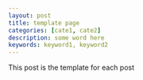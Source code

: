 ```yaml
---
layout: post
title: template page
categories: [cate1, cate2]
description: some word here
keywords: keyword1, keyword2
---
```


This post is the template for each post
